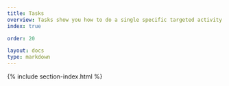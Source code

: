 ```yaml
---
title: Tasks
overview: Tasks show you how to do a single specific targeted activity with the Istio system.
index: true

order: 20

layout: docs
type: markdown
---
```


{% include section-index.html %}
